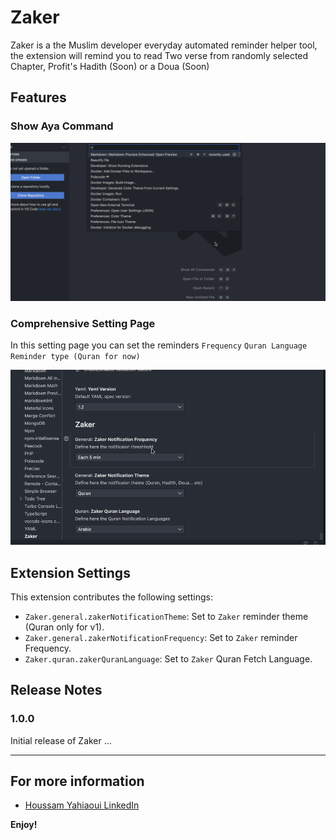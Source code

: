 # Zaker

Zaker is a the Muslim developer everyday automated reminder helper tool, the extension will remind you to read Two verse from randomly selected Chapter, Profit's Hadith (Soon) or a Doua (Soon)

## Features

### Show Aya Command

![myfile](media/aya.gif)

### Comprehensive Setting Page

In this setting page you can set the reminders `Frequency` `Quran Language` `Reminder type (Quran for now)`

![myfile](media/settings.gif)



## Extension Settings

This extension contributes the following settings:

* `Zaker.general.zakerNotificationTheme`: Set to `Zaker` reminder theme (Quran only for v1).
* `Zaker.general.zakerNotificationFrequency`: Set to `Zaker` reminder Frequency.
* `Zaker.quran.zakerQuranLanguage`: Set to `Zaker` Quran Fetch Language.

## Release Notes

### 1.0.0

Initial release of Zaker ...

---


## For more information

* [Houssam Yahiaoui LinkedIn](https://www.linkedin.com/in/houssemyahiaoui/)

**Enjoy!**
